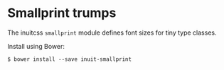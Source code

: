 # Smallprint trumps

The inuitcss `smallprint` module defines font sizes for tiny type classes. 

Install using Bower:

    $ bower install --save inuit-smallprint
